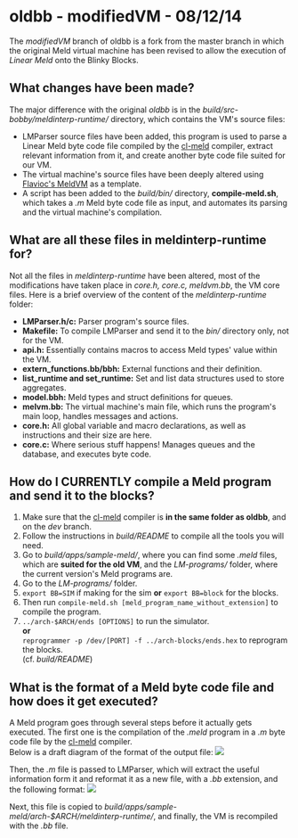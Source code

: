 oldbb - modifiedVM - 08/12/14
====================================
The *modifiedVM* branch of oldbb is a fork from the master branch in which the original Meld virtual machine has been revised to allow the execution of _Linear Meld_ onto the Blinky Blocks.  

## What changes have been made?

The major difference with the original *oldbb* is in the *build/src-bobby/meldinterp-runtime/* directory, which contains the VM's source files:
- LMParser source files have been added, this program is used to parse a Linear Meld byte code file compiled by the [cl-meld](https://github.com/flavioc/cl-meld/tree/dev) compiler, extract relevant information from it, and create another byte code file suited for our VM.
- The virtual machine's source files have been deeply altered using [Flavioc's MeldVM](https://github.com/flavioc/cl-meld/tree/dev) as a template. 
- A script has been added to the *build/bin/* directory, **compile-meld.sh**, which takes a *.m* Meld byte code file as input, and automates its parsing and the virtual machine's compilation.

## What are all these files in meldinterp-runtime for?
Not all the files in *meldinterp-runtime* have been altered, most of the modifications have taken place in *core.h, core.c, meldvm.bb*, the VM core files. Here is a brief overview of the content of the *meldinterp-runtime* folder:
- **LMParser.h/c:** Parser program's source files.
- **Makefile:** To compile LMParser and send it to the *bin/* directory only, not for the VM.
- **api.h:** Essentially contains macros to access Meld types' value within the VM.
- **extern_functions.bb/bbh:** External functions and their definition.
- **list_runtime and set_runtime:** Set and list data structures used to store aggregates.
- **model.bbh:** Meld types and struct definitions for queues.
- **melvm.bb:** The virtual machine's main file, which runs the program's main loop, handles messages and actions.
- **core.h:** All global variable and macro declarations, as well as instructions and their size are here.
- **core.c:** Where serious stuff happens! Manages queues and the database, and executes byte code.

## How do I CURRENTLY compile a Meld program and send it to the blocks?
1. Make sure that the [cl-meld](https://github.com/flavioc/cl-meld/tree/dev) compiler is **in the same folder as oldbb**, and on the *dev* branch.
2. Follow the instructions in *build/README* to compile all the tools you will need.
3. Go to *build/apps/sample-meld/*, where you can find some *.meld* files, which are **suited for the old VM**, and the *LM-programs/* folder, where the current version's Meld programs are.
4. Go to the *LM-programs/* folder.  
5. `export BB=SIM` if making for the sim **or** `export BB=block` for the blocks.
6. Then run `compile-meld.sh [meld_program_name_without_extension]` to compile the program.
7. `../arch-$ARCH/ends [OPTIONS]` to run the simulator.  
   **or**  
   `reprogrammer -p /dev/[PORT] -f ../arch-blocks/ends.hex` to reprogram the blocks.  
   (cf. *build/README*)  

## What is the format of a Meld byte code file and how does it get executed?
A Meld program goes through several steps before it actually gets executed. The first one is the compilation of the *.meld* program in a *.m* byte code file by the [cl-meld](https://github.com/flavioc/cl-meld/tree/dev) compiler.  
Below is a draft diagram of the format of the output file: 
![](http://i58.tinypic.com/68udj9.jpg)

Then, the *.m* file is passed to LMParser, which will extract the useful information form it and reformat it as a new file, with a *.bb* extension, and the following format:
![](http://i62.tinypic.com/2ntfbxl.jpg)

Next, this file is copied to *build/apps/sample-meld/arch-$ARCH/meldinterp-runtime/*, and finally, the VM is recompiled with the *.bb* file.
